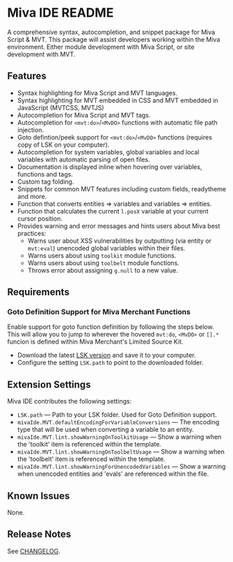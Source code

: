 # Miva IDE README

A comprehensive syntax, autocompletion, and snippet package for Miva Script & MVT. This package will assist developers working within the Miva environment. Either module development with Miva Script, or site development with MVT.

## Features

- Syntax highlighting for Miva Script and MVT languages.
- Syntax highlighting for MVT embedded in CSS and MVT embedded in JavaScript (MVTCSS, MVTJS)
- Autocompletion for Miva Script and MVT tags.
- Autocompletion for `<mvt:do>`/`<MvDO>` functions with automatic file path injection.
- Goto defintion/peek support for `<mvt:do>`/`<MvDO>` functions (requires copy of LSK on your computer).
- Autocompletion for system variables, global variables and local variables with automatic parsing of open files.
- Documentation is displayed inline when hovering over variables, functions and tags.
- Custom tag folding.
- Snippets for common MVT features including custom fields, readytheme and more.
- Function that converts entities => variables and variables => entities.
- Function that calculates the current `l.posX` variable at your current cursor position.
- Provides warning and error messages and hints users about Miva best practices:
	- Warns user about XSS vulnerabilities by outputting (via entity or `mvt:eval`) unencoded global variables within their files.
	- Warns users about using `toolkit` module functions.
	- Warns users about using `toolbelt` module functions.
	- Throws error about assigning `g.null` to a new value.

## Requirements

### Goto Definition Support for Miva Merchant Functions

Enable support for goto function definition by following the steps below. This will allow you to jump to wherever the hovered `mvt:do`, `<MvDO>` or `[].*` funcion is defined within Miva Merchant's Limited Source Kit.

* Download the latest [LSK version](https://apps.miva.com/miva-merchant-limited-source-kit.html) and save it to your computer.
* Configure the setting `LSK.path` to point to the downloaded folder.

## Extension Settings

Miva IDE contributes the following settings:

* `LSK.path` &mdash; Path to your LSK folder. Used for Goto Definition support.
* `mivaIde.MVT.defaultEncodingForVariableConversions` &mdash; The encoding type that will be used when converting a variable to an entity.
* `mivaIde.MVT.lint.showWarningOnToolkitUsage` &mdash; Show a warning when the 'toolkit' item is referenced within the template.
* `mivaIde.MVT.lint.showWarningOnToolbeltUsage` &mdash; Show a warning when the 'toolbelt' item is referenced within the template.
* `mivaIde.MVT.lint.showWarningForUnencodedVariables` &mdash; Show a warning when unencoded entities and 'evals' are referenced within the file.

## Known Issues

None.

## Release Notes

See [CHANGELOG](https://github.com/mghweb/vscode-miva-ide/blob/master/CHANGELOG.md).